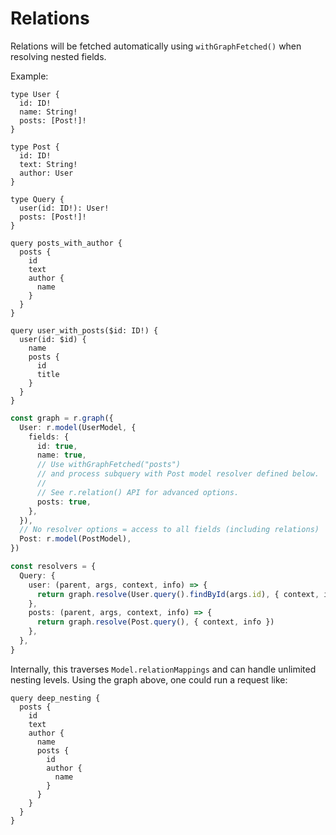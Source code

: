 # Relations

Relations will be fetched automatically using `withGraphFetched()` when resolving nested fields.

Example:

```gql
type User {
  id: ID!
  name: String!
  posts: [Post!]!
}

type Post {
  id: ID!
  text: String!
  author: User
}

type Query {
  user(id: ID!): User!
  posts: [Post!]!
}

query posts_with_author {
  posts {
    id
    text
    author {
      name
    }
  }
}

query user_with_posts($id: ID!) {
  user(id: $id) {
    name
    posts {
      id
      title
    }
  }
}
```

```ts
const graph = r.graph({
  User: r.model(UserModel, {
    fields: {
      id: true,
      name: true,
      // Use withGraphFetched("posts")
      // and process subquery with Post model resolver defined below.
      //
      // See r.relation() API for advanced options.
      posts: true,
    },
  }),
  // No resolver options = access to all fields (including relations)
  Post: r.model(PostModel),
})

const resolvers = {
  Query: {
    user: (parent, args, context, info) => {
      return graph.resolve(User.query().findById(args.id), { context, info })
    },
    posts: (parent, args, context, info) => {
      return graph.resolve(Post.query(), { context, info })
    },
  },
}
```

Internally, this traverses `Model.relationMappings` and can handle unlimited nesting levels. Using the graph above, one could run a request like:

```gql
query deep_nesting {
  posts {
    id
    text
    author {
      name
      posts {
        id
        author {
          name
        }
      }
    }
  }
}
```
